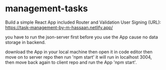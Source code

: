 # management-tasks
Build a simple React App included Router and Validation User Signing  (URL): https://task-management-by-m-hassaan.netlify.app/

you have to run the json-server first before you use the App cause no data storage in backend.

 download the App in your local machine then open it in code editor then move on to server repo then run 'npm start' it will run in localhost 3004,
 then move back again to client repo and run the App 'npm start'.
